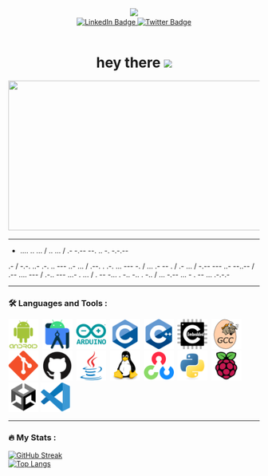 <div id="header" align="center">
  
  <img src="https://media.giphy.com/media/M9gbBd9nbDrOTu1Mqx/giphy.gif" width="100"/>
  
  <div id="badges">
  <a href="https://www.linkedin.com/in/aygin-naderi/">
    <img src="https://img.shields.io/badge/LinkedIn-blue?style=for-the-badge&logo=linkedin&logoColor=white" alt="LinkedIn Badge"/>
  </a>
  <a href="https://twitter.com/luna__e__sole">
    <img src="https://img.shields.io/badge/Twitter-blue?style=for-the-badge&logo=twitter&logoColor=white" alt="Twitter Badge"/>
  </a>
</div>
  
<img src="https://komarev.com/ghpvc/?username=aygin&style=flat-square&color=blue" alt=""/>
  
<h1>
  hey there
  <img src="https://media.giphy.com/media/hvRJCLFzcasrR4ia7z/giphy.gif" width="30px"/>
</h1>
  
<div align="center">
  <img src="https://media.giphy.com/media/dWesBcTLavkZuG35MI/giphy.gif" width="600" height="300"/>
</div>
  
</div>

---  

- .... .. ... / .. ... / .- -.-- --. .. -. -.-.--  

.- / -.-. ..- .-. .. --- ..- ... / .--. . .-. ... --- -. / ... .- -- . / .- ... / -.-- --- ..- --..-- / .-- .... --- / .-.. --- ...- . ... / . -- -... . -.. -.. . -.. / ... -.-- ... - . -- ... .-.-.-  

---

### :hammer_and_wrench: Languages and Tools :

<div>
  <img src="https://github.com/devicons/devicon/blob/master/icons/android/android-plain-wordmark.svg" title="Java" alt="Java" width="60" height="60"/>&nbsp;
  <img src="https://github.com/devicons/devicon/blob/master/icons/androidstudio/androidstudio-original.svg" title="React" alt="React" width="60" height="60"/>&nbsp;
  <img src="https://github.com/devicons/devicon/blob/master/icons/arduino/arduino-original-wordmark.svg" title="Spring" alt="Spring" width="60" height="60"/>&nbsp;
  <img src="https://github.com/devicons/devicon/blob/master/icons/c/c-original.svg" title="Material UI" alt="Material UI" width="60" height="60"/>&nbsp;
  <img src="https://github.com/devicons/devicon/blob/master/icons/cplusplus/cplusplus-original.svg" title="Flutter" alt="Flutter" width="60" height="60"/>&nbsp;
  <img src="https://github.com/devicons/devicon/blob/master/icons/embeddedc/embeddedc-original-wordmark.svg" title="Redux" alt="Redux " width="60" height="60"/>&nbsp;
  <img src="https://github.com/devicons/devicon/blob/master/icons/gcc/gcc-original.svg"  title="CSS3" alt="CSS" width="60" height="60"/>&nbsp;
  <img src="https://github.com/devicons/devicon/blob/master/icons/git/git-original.svg" title="HTML5" alt="HTML" width="60" height="60"/>&nbsp;
  <img src="https://github.com/devicons/devicon/blob/master/icons/github/github-original.svg" title="JavaScript" alt="JavaScript" width="60" height="60"/>&nbsp;
  <img src="https://github.com/devicons/devicon/blob/master/icons/java/java-original.svg" title="Firebase" alt="Firebase" width="60" height="60"/>&nbsp;
  <img src="https://github.com/devicons/devicon/blob/master/icons/linux/linux-original.svg" title="Gatsby"  alt="Gatsby" width="60" height="60"/>&nbsp;
  <img src="https://github.com/devicons/devicon/blob/master/icons/opencv/opencv-original.svg" title="MySQL"  alt="MySQL" width="60" height="60"/>&nbsp;
  <img src="https://github.com/devicons/devicon/blob/master/icons/python/python-original.svg" title="NodeJS" alt="NodeJS" width="60" height="60"/>&nbsp;
  <img src="https://github.com/devicons/devicon/blob/master/icons/raspberrypi/raspberrypi-original.svg" title="AWS" alt="AWS" width="60" height="60"/>&nbsp;
  <img src="https://github.com/devicons/devicon/blob/master/icons/unity/unity-original.svg" title="Unity" alt="Unity" width="60" height="60"/>
  <img src="https://github.com/devicons/devicon/blob/master/icons/vscode/vscode-original.svg" title="Vscode" alt="Vscode" width="60" height="60"/>
</div>

---

### :fire: My Stats :
[![GitHub Streak](http://github-readme-streak-stats.herokuapp.com?user=aygin&theme=dark&background=000000)](https://git.io/streak-stats)  
[![Top Langs](https://github-readme-stats.vercel.app/api/top-langs/?username=kamrankamrani&layout=compact&theme=vision-friendly-dark)](https://github.com/anuraghazra/github-readme-stats)  
